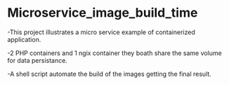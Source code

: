 # Microservice_image_build_time

-This project illustrates a micro service example of containerized application. 

-2 PHP containers and 1 ngix container they boath share the same volume for data persistance. 

-A shell script automate the build of the images getting the final result.
